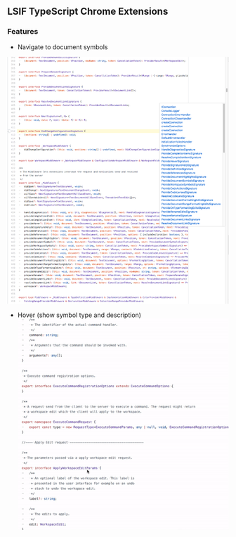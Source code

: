 ## LSIF TypeScript Chrome Extensions

### Features

- Navigate to document symbols

![](snapshot/navigate-to-symbol.png)

- Hover (show symbol type and description)
![](snapshot/hover.gif)

